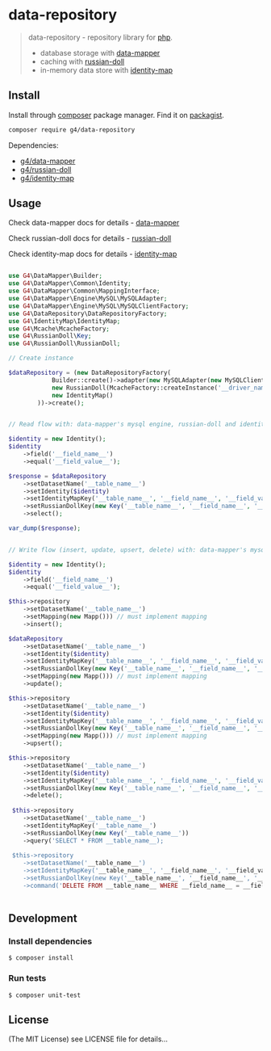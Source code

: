 data-repository
==========

> data-repository - repository library for [php](http://php.net). 
> * database storage with [data-mapper](https://github.com/g4code/data-mapper)
> * caching with [russian-doll](https://github.com/g4code/russian-doll)
> * in-memory data store with [identity-map](https://github.com/g4code/identity-map)

## Install

Install through  [composer](https://getcomposer.org/) package manager.
Find it on [packagist](https://packagist.org/packages/g4/data-repository).

```sh
composer require g4/data-repository
```
Dependencies:
* [g4/data-mapper](https://packagist.org/packages/g4/data-mapper)
* [g4/russian-doll](https://packagist.org/packages/g4/russian-doll)
* [g4/identity-map](https://packagist.org/packages/g4/identity-map)

## Usage

Check data-mapper docs for details - [data-mapper](https://github.com/g4code/data-mapper/blob/master/README.md)

Check russian-doll docs for details - [russian-doll](https://github.com/g4code/russian-doll/blob/master/README.md)

Check identity-map docs for details - [identity-map](https://github.com/g4code/identity-map/blob/master/README.md)

```php

use G4\DataMapper\Builder;
use G4\DataMapper\Common\Identity;
use G4\DataMapper\Common\MappingInterface;
use G4\DataMapper\Engine\MySQL\MySQLAdapter;
use G4\DataMapper\Engine\MySQL\MySQLClientFactory;
use G4\DataRepository\DataRepositoryFactory;
use G4\IdentityMap\IdentityMap;
use G4\Mcache\McacheFactory;
use G4\RussianDoll\Key;
use G4\RussianDoll\RussianDoll;

// Create instance

$dataRepository = (new DataRepositoryFactory(
            Builder::create()->adapter(new MySQLAdapter(new MySQLClientFactory([]))),
            new RussianDoll(McacheFactory::createInstance('__driver_name__', [], '__prefix__')),
            new IdentityMap()
        ))->create();


// Read flow with: data-mapper's mysql engine, russian-doll and identity-map 

$identity = new Identity();
$identity
    ->field('__field_name__')
    ->equal('__field_value__');

$response = $dataRepository
    ->setDatasetName('__table_name__')
    ->setIdentity($identity)
    ->setIdentityMapKey('__table_name__', '__field_name__', '__field_value__')
    ->setRussianDollKey(new Key('__table_name__', '__field_name__', '__field_value__'))
    ->select();

var_dump($response);


// Write flow (insert, update, upsert, delete) with: data-mapper's mysql engine, russian-doll, and identity-map 

$identity = new Identity();
$identity
    ->field('__field_name__')
    ->equal('__field_value__');

$this->repository
    ->setDatasetName('__table_name__')
    ->setMapping(new Mapp())) // must implement mapping
    ->insert();

$dataRepository
    ->setDatasetName('__table_name__')
    ->setIdentity($identity)
    ->setIdentityMapKey('__table_name__', '__field_name__', '__field_value__')
    ->setRussianDollKey(new Key('__table_name__', '__field_name__', '__field_value__'))
    ->setMapping(new Mapp())) // must implement mapping
    ->update();

$this->repository
    ->setDatasetName('__table_name__')
    ->setIdentity($identity)
    ->setIdentityMapKey('__table_name__', '__field_name__', '__field_value__')
    ->setRussianDollKey(new Key('__table_name__', '__field_name__', '__field_value__'))
    ->setMapping(new Mapp())) // must implement mapping
    ->upsert();

$this->repository
    ->setDatasetName('__table_name__')
    ->setIdentity($identity)
    ->setIdentityMapKey('__table_name__', '__field_name__', '__field_value__')
    ->setRussianDollKey(new Key('__table_name__', '__field_name__', '__field_value__'))
    ->delete();
   
 $this->repository
    ->setDatasetName('__table_name__')
    ->setIdentityMapKey('__table_name__')
    ->setRussianDollKey(new Key('__table_name__'))
    ->query('SELECT * FROM __table_name__);  
   
 $this->repository
    ->setDatasetName('__table_name__')
    ->setIdentityMapKey('__table_name__', '__field_name__', '__field_value__')
    ->setRussianDollKey(new Key('__table_name__', '__field_name__', '__field_value__'))
    ->command('DELETE FROM __table_name__ WHERE __field_name__ = __field_value__');
 
```

## Development

### Install dependencies

    $ composer install

### Run tests

    $ composer unit-test

## License

(The MIT License)
see LICENSE file for details...       
    
